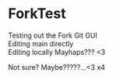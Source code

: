 # ForkTest
Testing out the Fork Git GUI <br/>
Editing main directly <br/>
Editing locally
Mayhaps??? <3



Not sure?
Maybe?????...<3 x4
